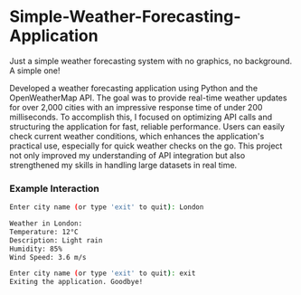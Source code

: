 # Simple-Weather-Forecasting-Application
Just a simple weather forecasting system with no graphics, no background. A simple one!

Developed a weather forecasting application using Python and the OpenWeatherMap API. The goal was to provide real-time weather updates for over 2,000 cities with an impressive response time of under 200 milliseconds. To accomplish this, I focused on optimizing API calls and structuring the application for fast, reliable performance. Users can easily check current weather conditions, which enhances the application's practical use, especially for quick weather checks on the go. This project not only improved my understanding of API integration but also strengthened my skills in handling large datasets in real time.

### Example Interaction

```bash
Enter city name (or type 'exit' to quit): London

Weather in London:
Temperature: 12°C
Description: Light rain
Humidity: 85%
Wind Speed: 3.6 m/s

Enter city name (or type 'exit' to quit): exit
Exiting the application. Goodbye!
